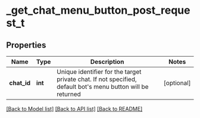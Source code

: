 # _get_chat_menu_button_post_request_t

## Properties
Name | Type | Description | Notes
------------ | ------------- | ------------- | -------------
**chat_id** | **int** | Unique identifier for the target private chat. If not specified, default bot&#39;s menu button will be returned | [optional] 

[[Back to Model list]](../README.md#documentation-for-models) [[Back to API list]](../README.md#documentation-for-api-endpoints) [[Back to README]](../README.md)


